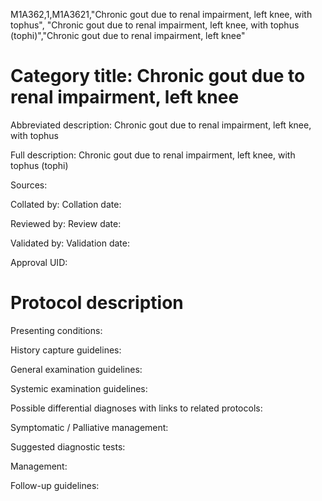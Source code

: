 M1A362,1,M1A3621,"Chronic gout due to renal impairment, left knee, with tophus", "Chronic gout due to renal impairment, left knee, with tophus (tophi)","Chronic gout due to renal impairment, left knee"
# Category title: Chronic gout due to renal impairment, left knee

Abbreviated description: Chronic gout due to renal impairment, left knee, with tophus

Full description: Chronic gout due to renal impairment, left knee, with tophus (tophi)

Sources:

Collated by:
Collation date:

Reviewed by:
Review date:

Validated by:
Validation date:

Approval UID:

# Protocol description

Presenting conditions:

History capture guidelines:

General examination guidelines:

Systemic examination guidelines:

Possible differential diagnoses with links to related protocols:

Symptomatic / Palliative management:

Suggested diagnostic tests:

Management:

Follow-up guidelines:
